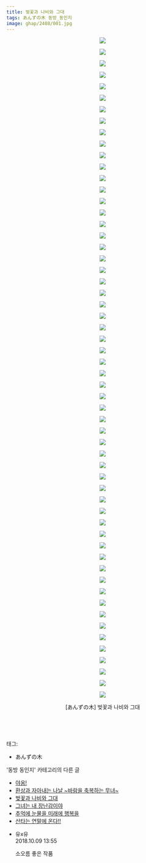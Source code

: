 ```yaml
---
title: 벚꽃과 나비와 그대
tags: あんずの木 동방_동인지
image: ghap/2408/001.jpg
---
```

<div class="article">
<p style="text-align: center; clear: none; float: none;"><img src="{{ site.nasurl }}/ghap/2408/001.jpg"/></p>
<p style="text-align: center; clear: none; float: none;"><img src="{{ site.nasurl }}/ghap/2408/002.jpg"/></p>
<p style="text-align: center; clear: none; float: none;"><img src="{{ site.nasurl }}/ghap/2408/003.jpg"/></p>
<p style="text-align: center; clear: none; float: none;"><img src="{{ site.nasurl }}/ghap/2408/004.jpg"/></p>
<p style="text-align: center; clear: none; float: none;"><img src="{{ site.nasurl }}/ghap/2408/005.jpg"/></p>
<p style="text-align: center; clear: none; float: none;"><img src="{{ site.nasurl }}/ghap/2408/006.jpg"/></p>
<p style="text-align: center; clear: none; float: none;"><img src="{{ site.nasurl }}/ghap/2408/007.jpg"/></p>
<p style="text-align: center; clear: none; float: none;"><img src="{{ site.nasurl }}/ghap/2408/008.jpg"/></p>
<p style="text-align: center; clear: none; float: none;"><img src="{{ site.nasurl }}/ghap/2408/009.jpg"/></p>
<p style="text-align: center; clear: none; float: none;"><img src="{{ site.nasurl }}/ghap/2408/010.jpg"/></p>
<p style="text-align: center; clear: none; float: none;"><img src="{{ site.nasurl }}/ghap/2408/011.jpg"/></p>
<p style="text-align: center; clear: none; float: none;"><img src="{{ site.nasurl }}/ghap/2408/012.jpg"/></p>
<p style="text-align: center; clear: none; float: none;"><img src="{{ site.nasurl }}/ghap/2408/013.jpg"/></p>
<p style="text-align: center; clear: none; float: none;"><img src="{{ site.nasurl }}/ghap/2408/014.jpg"/></p>
<p style="text-align: center; clear: none; float: none;"><img src="{{ site.nasurl }}/ghap/2408/015.jpg"/></p>
<p style="text-align: center; clear: none; float: none;"><img src="{{ site.nasurl }}/ghap/2408/016.jpg"/></p>
<p style="text-align: center; clear: none; float: none;"><img src="{{ site.nasurl }}/ghap/2408/017.jpg"/></p>
<p style="text-align: center; clear: none; float: none;"><img src="{{ site.nasurl }}/ghap/2408/018.jpg"/></p>
<p style="text-align: center; clear: none; float: none;"><img src="{{ site.nasurl }}/ghap/2408/019.jpg"/></p>
<p style="text-align: center; clear: none; float: none;"><img src="{{ site.nasurl }}/ghap/2408/020.jpg"/></p>
<p style="text-align: center; clear: none; float: none;"><img src="{{ site.nasurl }}/ghap/2408/021.jpg"/></p>
<p style="text-align: center; clear: none; float: none;"><img src="{{ site.nasurl }}/ghap/2408/022.jpg"/></p>
<p style="text-align: center; clear: none; float: none;"><img src="{{ site.nasurl }}/ghap/2408/023.jpg"/></p>
<p style="text-align: center; clear: none; float: none;"><img src="{{ site.nasurl }}/ghap/2408/024.jpg"/></p>
<p style="text-align: center; clear: none; float: none;"><img src="{{ site.nasurl }}/ghap/2408/025.jpg"/></p>
<p style="text-align: center; clear: none; float: none;"><img src="{{ site.nasurl }}/ghap/2408/026.jpg"/></p>
<p style="text-align: center; clear: none; float: none;"><img src="{{ site.nasurl }}/ghap/2408/027.jpg"/></p>
<p style="text-align: center; clear: none; float: none;"><img src="{{ site.nasurl }}/ghap/2408/028.jpg"/></p>
<p style="text-align: center; clear: none; float: none;"><img src="{{ site.nasurl }}/ghap/2408/029.jpg"/></p>
<p style="text-align: center; clear: none; float: none;"><img src="{{ site.nasurl }}/ghap/2408/030.jpg"/></p>
<p style="text-align: center; clear: none; float: none;"><img src="{{ site.nasurl }}/ghap/2408/031.jpg"/></p>
<p style="text-align: center; clear: none; float: none;"><img src="{{ site.nasurl }}/ghap/2408/032.jpg"/></p>
<p style="text-align: center; clear: none; float: none;"><img src="{{ site.nasurl }}/ghap/2408/033.jpg"/></p>
<p style="text-align: center; clear: none; float: none;"><img src="{{ site.nasurl }}/ghap/2408/034.jpg"/></p>
<p style="text-align: center; clear: none; float: none;"><img src="{{ site.nasurl }}/ghap/2408/035.jpg"/></p>
<p style="text-align: center; clear: none; float: none;"><img src="{{ site.nasurl }}/ghap/2408/036.jpg"/></p>
<p style="text-align: center; clear: none; float: none;"><img src="{{ site.nasurl }}/ghap/2408/037.jpg"/></p>
<p style="text-align: center; clear: none; float: none;"><img src="{{ site.nasurl }}/ghap/2408/038.jpg"/></p>
<p style="text-align: center; clear: none; float: none;"><img src="{{ site.nasurl }}/ghap/2408/039.jpg"/></p>
<p style="text-align: center; clear: none; float: none;"><img src="{{ site.nasurl }}/ghap/2408/040.jpg"/></p>
<p style="text-align: center; clear: none; float: none;"><img src="{{ site.nasurl }}/ghap/2408/041.jpg"/></p>
<p style="text-align: center; clear: none; float: none;"><img src="{{ site.nasurl }}/ghap/2408/042.jpg"/></p>
<p style="text-align: center; clear: none; float: none;"><img src="{{ site.nasurl }}/ghap/2408/043.jpg"/></p>
<p style="text-align: center; clear: none; float: none;"><img src="{{ site.nasurl }}/ghap/2408/044.jpg"/></p>
<p style="text-align: center; clear: none; float: none;"><img src="{{ site.nasurl }}/ghap/2408/045.jpg"/></p>
<p style="text-align: center; clear: none; float: none;"><img src="{{ site.nasurl }}/ghap/2408/046.jpg"/></p>
<p style="text-align: center; clear: none; float: none;"><img src="{{ site.nasurl }}/ghap/2408/047.jpg"/></p>
<p style="text-align: center; clear: none; float: none;"><img src="{{ site.nasurl }}/ghap/2408/048.jpg"/></p>
<p style="text-align: center; clear: none; float: none;"><img src="{{ site.nasurl }}/ghap/2408/049.jpg"/></p>
<p style="text-align: center; clear: none; float: none;"><img src="{{ site.nasurl }}/ghap/2408/050.jpg"/></p>
<p style="text-align: center; clear: none; float: none;"><img src="{{ site.nasurl }}/ghap/2408/051.jpg"/></p>
<p style="text-align: center; clear: none; float: none;"><img src="{{ site.nasurl }}/ghap/2408/052.jpg"/></p>
<p style="text-align: center; clear: none; float: none;"><img src="{{ site.nasurl }}/ghap/2408/053.jpg"/></p>
<p style="text-align: center; clear: none; float: none;"><img src="{{ site.nasurl }}/ghap/2408/054.jpg"/></p>
<p style="text-align: center; clear: none; float: none;"><img src="{{ site.nasurl }}/ghap/2408/055.jpg"/></p>
<p style="text-align: center; clear: none; float: none;"><img src="{{ site.nasurl }}/ghap/2408/056.jpg"/></p>
<p style="text-align: center; clear: none; float: none;"><img src="{{ site.nasurl }}/ghap/2408/057.jpg"/></p>
<p style="text-align: center; clear: none; float: none;"><img src="{{ site.nasurl }}/ghap/2408/058.jpg"/></p>
<p style="text-align: center; clear: none; float: none;">[あんずの木] 벚꽃과 나비와 그대</p>
<p style="text-align: center; clear: none; float: none;"><br/></p>
<p><br/></p>
</div><div class="tagTrail">
<p>태그: </p>
<ul>
<li>あんずの木</li>
</ul>
</div><div class="another">
<p>'동방 동인지' 카테고리의 다른 글</p>
<ul>
<li><a href="/2016-09-30-ghap_2410">야옹!</a></li>
<li><a href="/2016-09-30-ghap_2409">환상과 자아내는 나날 ~바람을 축복하는 무녀~</a></li>
<li><a href="/2016-09-30-ghap_2408">벚꽃과 나비와 그대</a></li>
<li><a href="/2016-09-30-ghap_2407">그녀는 내 장난감이야</a></li>
<li><a href="/2016-09-30-ghap_2406">추억에 눈물을 미래에 행복을</a></li>
<li><a href="/2016-09-30-ghap_2405">산타는 연말에 온다!!</a></li>
</ul>
</div><div class="cb_module cb_fluid">
<div class="cb_wrt cb_profile">
<div class="comment">
<ul>
<li class="cb_thumb_off" id="comment15349660">
<div class="cb_comment_area">
<div class="cb_info_area">
<div class="cb_section">
<span class="cb_nick_name">유x유</span>
</div>
<div class="cb_section">
<span class="cb_date">2018.10.09 13:55 </span>
</div>
</div>
<div class="cb_dsc_comment">
<p class="cb_dsc">
											소오름 좋은 작품
										</p>
</div>
</div></li>
</ul>
</div>
</div><!-- commentList close -->
</div>